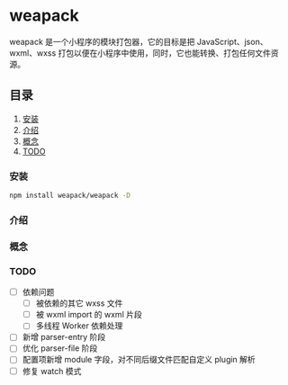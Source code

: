 # weapack

weapack 是一个小程序的模块打包器，它的目标是把 JavaScript、json、wxml、wxss 打包以便在小程序中使用，同时，它也能转换、打包任何文件资源。

## 目录

1. [安装](#安装)
2. [介绍](#介绍)
3. [概念](概念)
4. [TODO](#TODO)


### 安装
```bash
npm install weapack/weapack -D
```

### 介绍

### 概念

### TODO

- [ ] 依赖问题
  - [ ] 被依赖的其它 wxss 文件
  - [ ] 被 wxml import 的 wxml 片段
  - [ ] 多线程 Worker 依赖处理
- [ ] 新增 parser-entry 阶段
- [ ] 优化 parser-file 阶段
- [ ] 配置项新增 module 字段，对不同后缀文件匹配自定义 plugin 解析
- [ ] 修复 watch 模式